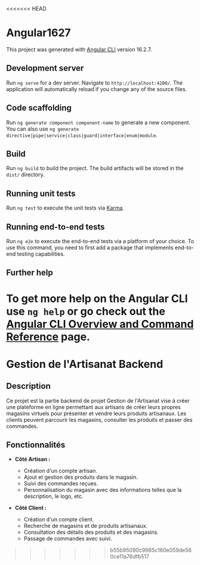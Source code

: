 <<<<<<< HEAD
# Angular1627

This project was generated with [Angular CLI](https://github.com/angular/angular-cli) version 16.2.7.

## Development server

Run `ng serve` for a dev server. Navigate to `http://localhost:4200/`. The application will automatically reload if you change any of the source files.

## Code scaffolding

Run `ng generate component component-name` to generate a new component. You can also use `ng generate directive|pipe|service|class|guard|interface|enum|module`.

## Build

Run `ng build` to build the project. The build artifacts will be stored in the `dist/` directory.

## Running unit tests

Run `ng test` to execute the unit tests via [Karma](https://karma-runner.github.io).

## Running end-to-end tests

Run `ng e2e` to execute the end-to-end tests via a platform of your choice. To use this command, you need to first add a package that implements end-to-end testing capabilities.

## Further help

To get more help on the Angular CLI use `ng help` or go check out the [Angular CLI Overview and Command Reference](https://angular.io/cli) page.
=======
# Gestion de l'Artisanat Backend

## Description

Ce projet est la partie backend de projet Gestion de l'Artisanat vise à créer une plateforme en ligne permettant aux artisans de créer leurs propres magasins virtuels pour présenter et vendre leurs produits artisanaux. Les clients peuvent parcourir les magasins, consulter les produits et passer des commandes.

## Fonctionnalités

- **Côté Artisan :**
  - Création d'un compte artisan.
  - Ajout et gestion des produits dans le magasin.
  - Suivi des commandes reçues.
  - Personnalisation du magasin avec des informations telles que la description, le logo, etc.

- **Côté Client :**
  - Création d'un compte client.
  - Recherche de magasins et de produits artisanaux.
  - Consultation des détails des produits et des magasins.
  - Passage de commandes avec suivi.

>>>>>>> b55b95090c9985c160e059de560ce11a76dfb517
